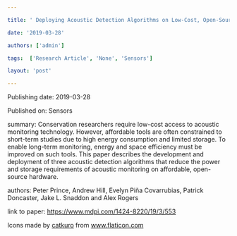 ---
title: ' Deploying Acoustic Detection Algorithms on Low-Cost, Open-Source Acoustic Sensors for Environmental Monitoring '
date: '2019-03-28'
authors: ['admin']
tags:  ['Research Article', 'None', 'Sensors']
layout: 'post'
---
Publishing date: 2019-03-28

Published on: Sensors

summary: Conservation researchers require low-cost access to acoustic monitoring technology. However, affordable tools are often constrained to short-term studies due to high energy consumption and limited storage. To enable long-term monitoring, energy and space efficiency must be improved on such tools. This paper describes the development and deployment of three acoustic detection algorithms that reduce the power and storage requirements of acoustic monitoring on affordable, open-source hardware.

authors:  Peter Prince, Andrew Hill, Evelyn Piña Covarrubias, Patrick Doncaster, Jake L. Snaddon and Alex Rogers

link to paper: https://www.mdpi.com/1424-8220/19/3/553

Icons made by <a href="https://www.flaticon.com/free-icon/bookshelves_3576884" title="catkuro">catkuro</a> from <a href="https://www.flaticon.com/" title="Flaticon"> www.flaticon.com</a>